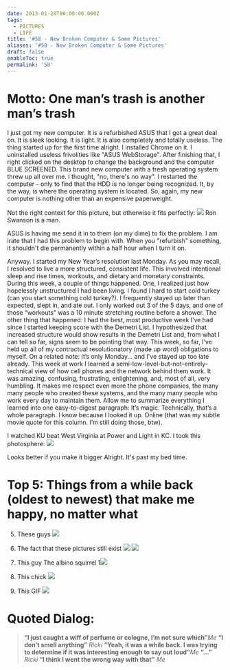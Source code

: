 ```yaml
---
date: 2013-01-28T00:00:00.000Z
tags:
  - PICTURES
  - LIFE
title: '#58 - New Broken Computer & Some Pictures'
aliases: '#58 - New Broken Computer & Some Pictures'
draft: false
enableToc: true
permalink: '58'
---
```


# Motto: One man’s trash is another man’s trash

I just got my new computer. It is a refurbished ASUS that I got a great deal on. It is sleek looking. It is light. It is also completely and totally useless. The thing started up for the first time alright. I installed Chrome on it. I uninstalled useless frivolities like "ASUS WebStorage". After finishing that, I right clicked on the desktop to change the background and the computer BLUE SCREENED. This brand new computer with a fresh operating system threw up all over me. I thought, "no, there's no way". I restarted the computer - only to find that the HDD is no longer being recognized. It, by the way, is where the operating system is located. So, again, my new computer is nothing other than an expensive paperweight.

Not the right context for this picture, but otherwise it fits perfectly:
![](assets/58-1.gif)
Ron Swanson is a man.

ASUS is having me send it in to them (on my dime) to fix the problem. I am irate that I had this problem to begin with. When you "refurbish" something, it shouldn't die permanently within a half hour when I turn it on.

Anyway.   I started my New Year’s resolution last Monday. As you may recall, I resolved to live a more structured, consistent life. This involved intentional sleep and rise times, workouts, and dietary and monetary constraints. During this week, a couple of things happened. One, I realized just how hopelessly unstructured I had been living. I found I hard to start cold turkey (can you start something cold turkey?). I frequently stayed up later than expected, slept in, and ate out. I only worked out 3 of the 5 days, and one of those “workouts” was a 10 minute stretching routine before a shower. The other thing that happened: I had the best, most productive week I’ve had since I started keeping score with the Demetri List. I hypothesized that increased structure would show results in the Demetri List and, from what I can tell so far, signs seem to be pointing that way.   This week, so far, I’ve held up all of my contractual resolutionatory (made up word) obligations to myself. On a related note: It’s only Monday... and I've stayed up too late already.   This week at work I learned a semi-low-level-but-not-entirely-technical view of how cell phones and the network behind them work. It was amazing, confusing, frustrating, enlightening, and, most of all, very humbling. It makes me respect even more the phone companies, the many many people who created these systems, and the many many people who work every day to maintain them.   Allow me to summarize everything I learned into one easy-to-digest paragraph:   It’s magic.   Technically, that’s a whole paragraph. I know because I looked it up. Online (that was my subtle movie quote for this column. I’m still doing those, btw). 

I watched KU beat West Virginia at Power and Light in KC. I took this photosphere:
![](assets/58-2.jpg)

Looks better if you make it bigger
Alright. It's past my bed time.

# Top 5: Things from a while back (oldest to newest) that make me happy, no matter what
5. These guys
![](assets/58-3.jpg)

4. The fact that these pictures still exist
![](assets/58-4.jpg)
![](assets/58-5.jpg)

3. This guy
The albino squirrel
1![](assets/58-6.jpg)

2. This chick
![](assets/58-7.jpg)

1. This GIF
![](assets/58-8.gif)

# Quoted Dialog:
> **“I just caught a wiff of perfume or cologne, I’m not sure which”**<cite>Me</cite>
> **“I don’t smell anything”** <cite>Ricki</cite>
> **“Yeah, it was a while back. I was trying to determine if it was interesting enough to say out loud”**<cite>Me</cite>
> **“...”** <cite>Ricki</cite>
> **“I think I went the wrong way with that”** <cite>Me</cite>
